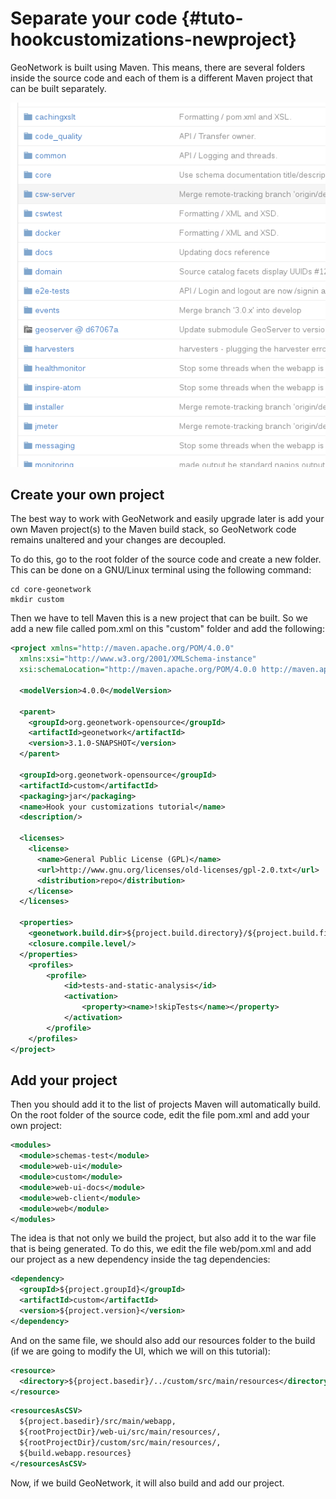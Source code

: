 # Separate your code {#tuto-hookcustomizations-newproject}

GeoNetwork is built using Maven. This means, there are several folders inside the source code and each of them is a different Maven project that can be built separately.

![image](img/listprojects.png)

## Create your own project

The best way to work with GeoNetwork and easily upgrade later is add your own Maven project(s) to the Maven build stack, so GeoNetwork code remains unaltered and your changes are decoupled.

To do this, go to the root folder of the source code and create a new folder. This can be done on a GNU/Linux terminal using the following command:

``` shell
cd core-geonetwork
mkdir custom
```

Then we have to tell Maven this is a new project that can be built. So we add a new file called pom.xml on this "custom" folder and add the following:

``` xml
<project xmlns="http://maven.apache.org/POM/4.0.0"
  xmlns:xsi="http://www.w3.org/2001/XMLSchema-instance"
  xsi:schemaLocation="http://maven.apache.org/POM/4.0.0 http://maven.apache.org/maven-v4_0_0.xsd">

  <modelVersion>4.0.0</modelVersion>

  <parent>
    <groupId>org.geonetwork-opensource</groupId>
    <artifactId>geonetwork</artifactId>
    <version>3.1.0-SNAPSHOT</version>
  </parent>

  <groupId>org.geonetwork-opensource</groupId>
  <artifactId>custom</artifactId>
  <packaging>jar</packaging>
  <name>Hook your customizations tutorial</name>
  <description/>

  <licenses>
    <license>
      <name>General Public License (GPL)</name>
      <url>http://www.gnu.org/licenses/old-licenses/gpl-2.0.txt</url>
      <distribution>repo</distribution>
    </license>
  </licenses>

  <properties>
    <geonetwork.build.dir>${project.build.directory}/${project.build.finalName}</geonetwork.build.dir>
    <closure.compile.level/>
  </properties>
    <profiles>
        <profile>
            <id>tests-and-static-analysis</id>
            <activation>
                <property><name>!skipTests</name></property>
            </activation>
        </profile>
    </profiles>
</project>
```

## Add your project

Then you should add it to the list of projects Maven will automatically build. On the root folder of the source code, edit the file pom.xml and add your own project:

``` xml
<modules>
  <module>schemas-test</module>                
  <module>web-ui</module>
  <module>custom</module>                  
  <module>web-ui-docs</module>                 
  <module>web-client</module>                  
  <module>web</module>
</modules>
```

The idea is that not only we build the project, but also add it to the war file that is being generated. To do this, we edit the file web/pom.xml and add our project as a new dependency inside the tag dependencies:

``` xml
<dependency>
  <groupId>${project.groupId}</groupId>
  <artifactId>custom</artifactId>
  <version>${project.version}</version>
</dependency>
```

And on the same file, we should also add our resources folder to the build (if we are going to modify the UI, which we will on this tutorial):

``` xml
<resource>
  <directory>${project.basedir}/../custom/src/main/resources</directory>
</resource>
```

``` xml
<resourcesAsCSV>
  ${project.basedir}/src/main/webapp,
  ${rootProjectDir}/web-ui/src/main/resources/,    
  ${rootProjectDir}/custom/src/main/resources/,
  ${build.webapp.resources}
</resourcesAsCSV>
```

Now, if we build GeoNetwork, it will also build and add our project.
